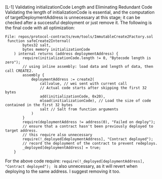 [L-1] Validating initializationCode Length and Eliminating Redundant Code
Validating the length of initializationCode is essential, and the computation of targetDeploymentAddress is unnecessary at this stage; it can be checked after a successful deployment or just remove it. The following is the final code with all optimization:
```solidity
File: repos/protocol-contracts/evm/tools/ImmutableCreate2Factory.sol
 function safeCreate2Internal(
        bytes32 salt,
        bytes memory initializationCode
    ) internal returns (address deploymentAddress) {
        require(initializationCode.length != 0, "Bytecode length is zero");
        // using inline assembly: load data and length of data, then call CREATE2.
        assembly {
            deploymentAddress := create2(
                callvalue, // wei sent with current call
                // Actual code starts after skipping the first 32 bytes
                add(initializationCode, 0x20),
                mload(initializationCode), // Load the size of code contained in the first 32 bytes
                salt // Salt from function arguments
            )
        }
        require(deploymentAddress != address(0), "Failed on deploy");
        // ensure that a contract hasn't been previously deployed to target address.
        // this require also unnecessary
        require(!_deployed[deploymentAddress], "Contract deployed");
        // record the deployment of the contract to prevent redeploys.
        _deployed[deploymentAddress] = true;
    }

```
For the above code require: 
```require(!_deployed[deploymentAddress], "Contract deployed"); ```
is also unnecessary, as it will revert when deploying to the same address. I suggest removing it too.